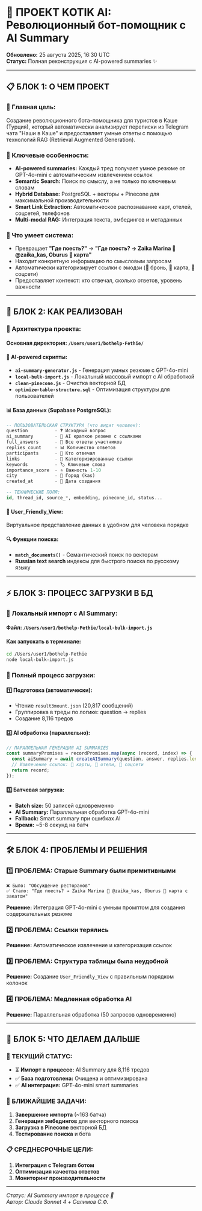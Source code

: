 # 🤖 ПРОЕКТ KOTIK AI: Революционный бот-помощник с AI Summary

**Обновлено:** 25 августа 2025, 16:30 UTC  
**Статус:** Полная реконструкция с AI-powered summaries ✨

---

## 📋 БЛОК 1: О ЧЕМ ПРОЕКТ

### **🎯 Главная цель:**
Создание революционного бота-помощника для туристов в Каше (Турция), который автоматически анализирует переписки из Telegram чата "Наши в Каше" и предоставляет умные ответы с помощью технологий RAG (Retrieval Augmented Generation).

### **🧠 Ключевые особенности:**
- **AI-powered summaries:** Каждый тред получает умное резюме от GPT-4o-mini с автоматическим извлечением ссылок
- **Semantic Search:** Поиск по смыслу, а не только по ключевым словам
- **Hybrid Database:** PostgreSQL + векторы + Pinecone для максимальной производительности
- **Smart Link Extraction:** Автоматическое распознавание карт, отелей, соцсетей, телефонов
- **Multi-modal RAG:** Интеграция текста, эмбедингов и метаданных

### **🎨 Что умеет система:**
- Превращает **"Где поесть?"** → **"Где поесть? → Zaika Marina 📱 @zaika_kas, Oburus 📍 карта"**
- Находит конкретную информацию по смысловым запросам
- Автоматически категоризирует ссылки с эмодзи (🏨 бронь, 📍 карта, 📱 соцсети)
- Предоставляет контекст: кто отвечал, сколько ответов, уровень важности

---

## 🔧 БЛОК 2: КАК РЕАЛИЗОВАН

### **📂 Архитектура проекта:**

#### **Основная директория:** `/Users/user1/bothelp-Fethie/`

#### **🤖 AI-powered скрипты:**
- **`ai-summary-generator.js`** - Генерация умных резюме с GPT-4o-mini
- **`local-bulk-import.js`** - Локальный массовый импорт с AI обработкой
- **`clean-pinecone.js`** - Очистка векторной БД
- **`optimize-table-structure.sql`** - Оптимизация структуры для пользователей

#### **📊 База данных (Supabase PostgreSQL):**
```sql
-- ПОЛЬЗОВАТЕЛЬСКАЯ СТРУКТУРА (что видит человек):
question          - ❓ Исходный вопрос
ai_summary        - 🤖 AI краткое резюме с ссылками  
full_answers      - 💬 Все ответы участников
replies_count     - 📊 Количество ответов
participants      - 👥 Кто отвечал
links             - 🔗 Категоризированные ссылки
keywords          - 🏷️ Ключевые слова
importance_score  - ⭐ Важность 1-10
city              - 📍 Город (kas)
created_at        - 📅 Дата создания

-- ТЕХНИЧЕСКИЕ ПОЛЯ:
id, thread_id, source_*, embedding, pinecone_id, status...
```

#### **🎯 User_Friendly_View:**
Виртуальное представление данных в удобном для человека порядке

#### **🔍 Функции поиска:**
- **`match_documents()`** - Семантический поиск по векторам
- **Russian text search** индексы для быстрого поиска по русскому языку

---

## ⚡ БЛОК 3: ПРОЦЕСС ЗАГРУЗКИ В БД

### **🚀 Локальный импорт с AI Summary:**

#### **Файл:** `/Users/user1/bothelp-Fethie/local-bulk-import.js`

#### **Как запускать в терминале:**
```bash
cd /Users/user1/bothelp-Fethie
node local-bulk-import.js
```

### **🔄 Полный процесс загрузки:**

#### **1️⃣ Подготовка (автоматически):**
- Чтение `result3mount.json` (20,817 сообщений)
- Группировка в треды по логике: question → replies
- Создание 8,116 тредов

#### **2️⃣ AI обработка (параллельно):**
```javascript
// ПАРАЛЛЕЛЬНАЯ ГЕНЕРАЦИЯ AI SUMMARIES
const summaryPromises = recordPromises.map(async (record, index) => {
  const aiSummary = await createAISummary(question, answer, replies.length);
  // Извлечение ссылок: 📍 карты, 🏨 отели, 📱 соцсети
  return record;
});
```

#### **3️⃣ Батчевая загрузка:**
- **Batch size:** 50 записей одновременно
- **AI Summary:** Параллельная обработка GPT-4o-mini
- **Fallback:** Smart summary при ошибках AI
- **Время:** ~5-8 секунд на батч

---

## 🛠️ БЛОК 4: ПРОБЛЕМЫ И РЕШЕНИЯ

### **1️⃣ ПРОБЛЕМА: Старые Summary были примитивными**
```
❌ Было: "Обсуждение ресторанов"
✅ Стало: "Где поесть? → Zaika Marina 📱 @zaika_kas, Oburus 📍 карта с закатом"
```
**Решение:** Интеграция GPT-4o-mini с умным промптом для создания содержательных резюме

### **2️⃣ ПРОБЛЕМА: Ссылки терялись**
**Решение:** Автоматическое извлечение и категоризация ссылок

### **3️⃣ ПРОБЛЕМА: Структура таблицы была неудобной**
**Решение:** Создание `User_Friendly_View` с правильным порядком колонок

### **4️⃣ ПРОБЛЕМА: Медленная обработка AI**
**Решение:** Параллельная обработка (50 запросов одновременно)

---

## 🎯 БЛОК 5: ЧТО ДЕЛАЕМ ДАЛЬШЕ

### **🔄 ТЕКУЩИЙ СТАТУС:**
- ⏳ **Импорт в процессе:** AI Summary для 8,116 тредов
- ✅ **База подготовлена:** Очищена и оптимизирована  
- ✅ **AI интеграция:** GPT-4o-mini smart summaries

### **🚀 БЛИЖАЙШИЕ ЗАДАЧИ:**
1. **Завершение импорта** (~163 батча)
2. **Генерация эмбедингов** для векторного поиска
3. **Загрузка в Pinecone** векторной БД
4. **Тестирование поиска** и бота

### **📋 СРЕДНЕСРОЧНЫЕ ЦЕЛИ:**
1. **Интеграция с Telegram ботом**
2. **Оптимизация качества ответов** 
3. **Мониторинг производительности**

---

*Статус: AI Summary импорт в процессе 🚀*  
*Автор: Claude Sonnet 4 + Салимов С.Ф.*
